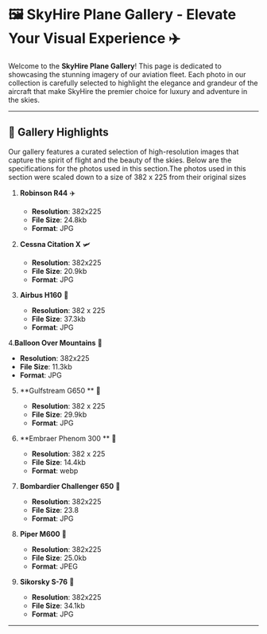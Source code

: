 

# 🖼️ SkyHire Plane Gallery - Elevate Your Visual Experience ✈️

Welcome to the **SkyHire Plane Gallery**! This page is dedicated to showcasing the stunning imagery of our aviation fleet. Each photo in our collection is carefully selected to highlight the elegance and grandeur of the aircraft that make SkyHire the premier choice for luxury and adventure in the skies.


---

## 🌟 Gallery Highlights

Our gallery features a curated selection of high-resolution images that capture the spirit of flight and the beauty of the skies. Below are the specifications for the photos used in this section.The photos used in this section were scaled down to a size of 382 x 225 from their original sizes

1. **Robinson R44** ✈️
   - **Resolution**: 382x225
   - **File Size**: 24.8kb
   - **Format**: JPG

2. **Cessna Citation X** 🛩️
   - **Resolution**: 382x225
   - **File Size**: 20.9kb
   - **Format**: JPG

3. **Airbus H160** 💼
   - **Resolution**: 382 x 225
   - **File Size**: 37.3kb
   - **Format**: JPG

4.**Balloon Over Mountains** 🎈
   - **Resolution**: 382x225
   - **File Size**: 11.3kb
   - **Format**: JPG

5. **Gulfstream G650 ** 🛫
    - **Resolution**: 382 x 225
    - **File Size**: 29.9kb
    - **Format**: JPG

6. **Embraer Phenom 300 ** 🌊
    - **Resolution**: 382 x 225
    - **File Size**: 14.4kb
    - **Format**: webp

7. **Bombardier Challenger 650** 🎈
   - **Resolution**: 382x225
   - **File Size**: 23.8
   - **Format**: JPG

8. **Piper M600** 🛫
   - **Resolution**: 382x225
   - **File Size**: 25.0kb
   - **Format**: JPEG

9. **Sikorsky S-76** 🌊
   - **Resolution**: 382x225
   - **File Size**: 34.1kb
   - **Format**: JPG

---
